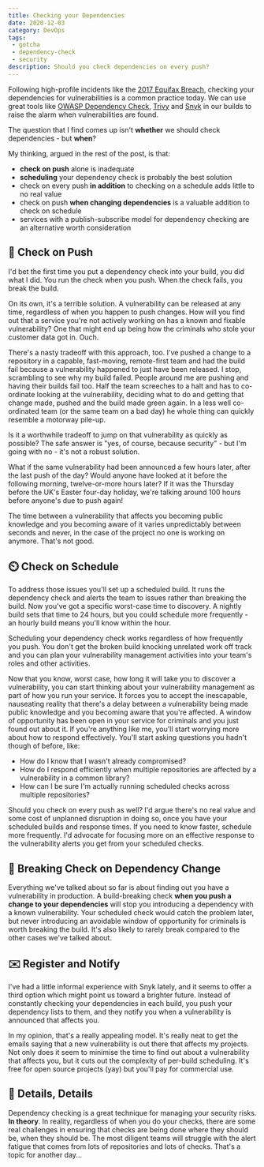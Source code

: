 ```yaml
---
title: Checking your Dependencies
date: 2020-12-03
category: DevOps
tags:
 - gotcha
 - dependency-check
 - security
description: Should you check dependencies on every push?
---
```


Following high-profile incidents like the [2017 Equifax Breach](https://www.wired.com/story/equifax-breach-no-excuse/), checking your dependencies for vulnerabilities is a common practice today.
We can use great tools like [OWASP Dependency Check](https://jeremylong.github.io/DependencyCheck/), [Trivy](https://github.com/aquasecurity/trivy) and [Snyk](https://snyk.io) in our builds to raise the alarm when vulnerabilities are found.

The question that I find comes up isn't **whether** we should check dependencies - but **when**?

My thinking, argued in the rest of the post, is that:

- **check on push** alone is inadequate
- **scheduling** your dependency check is probably the best solution
- check on every push **in addition** to checking on a schedule adds little to no real value
- check on push **when changing dependencies** is a valuable addition to check on schedule
- services with a publish-subscribe model for dependency checking are an alternative worth consideration

## 💩 Check on Push
    

I'd bet the first time you put a dependency check into your build, you did what I did. You run the check when you push. When the check fails, you break the build.

<!-- {{< img src="push.jpg"
    alt="A push sign on a door"
    >}} -->

On its own, it's a terrible solution. A vulnerability can be released at any time, regardless of when you happen to push changes. How will you find out that a service you're not actively working on has a known and fixable vulnerability? One that might end up being how the criminals who stole your customer data got in. Ouch.

There's a nasty tradeoff with this approach, too. I've pushed a change to a repository in a capable, fast-moving, remote-first team and had the build fail because a vulnerability happened to just have been released. I stop, scrambling to see why my build failed. People around me are pushing and having their builds fail too. Half the team screeches to a halt and has to co-ordinate looking at the vulnerability, deciding what to do and getting that change made, pushed and the build made green again. In a less well co-ordinated team (or the same team on a bad day) he whole thing can quickly resemble a motorway pile-up.

Is it a worthwhile tradeoff to jump on that vulnerability as quickly as possible? The safe answer is "yes, of course, because security"  - but I'm going with no - it's not a robust solution.

What if the same vulnerability had been announced a few hours later, after the last push of the day? Would anyone have looked at it before the following morning, twelve-or-more hours later? If it was the Thursday before the UK's Easter four-day holiday, we're talking around 100 hours before anyone's due to push again!

The time between a vulnerability that affects you becoming public knowledge and you becoming aware of it varies unpredictably between seconds and never, in the case of the project no one is working on anymore. That's not good.

## ⏲️ Check on Schedule

To address those issues you'll set up a scheduled build. It runs the dependency check and alerts the team to issues rather than breaking the build. Now you've got a specific worst-case time to discovery. A nightly build sets that time to 24 hours, but you could schedule more frequently - an hourly build means you'll know within the hour.

Scheduling your dependency check works regardless of how frequently you push. You don't get the broken build knocking unrelated work off track and you can plan your vulnerability management activities into your team's roles and other activities.

Now that you know, worst case, how long it will take you to discover a vulnerability, you can start thinking about your vulnerability management as part of how you run your service. It forces you to accept the inescapable, nauseating reality that there's a delay between a vulnerability being made public knowledge and you becoming aware that you're affected. A window of opportunity has been open in your service for criminals and you just found out about it. If you're anything like me, you'll start worrying more about how to respond effectively. You'll start asking questions you hadn't though of before, like:

- How do I know that I wasn't already compromised?
- How do I respond efficiently when multiple repositories are affected by a vulnerability in a common library?
- How can I be sure I'm actually running scheduled checks across multiple repositories?

Should you check on every push as well? I'd argue there's no real value and some cost of unplanned disruption in doing so, once you have your scheduled builds and response times. If you need to know faster, schedule more frequently. I'd advocate for focusing more on an effective response to the vulnerability alerts you get from your scheduled checks.

## 🛑 Breaking Check on Dependency Change 

Everything we've talked about so far is about finding out you have a vulnerability in production. A build-breaking check **when you push a change to your dependencies** will stop you introducing a dependency with a known vulnerability. Your scheduled check would catch the problem later, but never introducing an avoidable window of opportunity for criminals is worth breaking the build. It's also likely to rarely break compared to the other cases we've talked about.

## ✉️ Register and Notify

I've had a little informal experience with Snyk lately, and it seems to offer a third option which might point us toward a brighter future. Instead of constantly checking your dependencies in each build, you push your dependency lists to them, and they notify you when a vulnerability is announced that affects you.

In my opinion, that's a really appealing model. It's really neat to get the emails saying that a new vulnerability is out there that affects my projects. Not only does it seem to minimise the time to find out about a vulnerability that affects you, but it cuts out the complexity of per-build scheduling. It's free for open source projects (yay) but you'll pay for commercial use.

## 🔬 Details, Details

Dependency checking is a great technique for managing your security risks. **In theory**. In reality, regardless of when you do your checks, there are some real challenges in ensuring that checks are being done where they should be, when they should be. The most diligent teams will struggle with the alert fatigue that comes from lots of repositories and lots of checks. That's a topic for another day...
